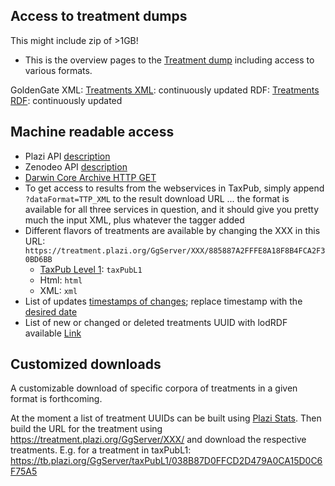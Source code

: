 ## Access to treatment dumps
This might include zip of >1GB!
* This is the overview pages to the [Treatment dump](https://tb.plazi.org/dumps/) including access to various formats. 

GoldenGate XML: [Treatments XML](https://github.com/plazi/treatments-xml): continuously updated
RDF: [Treatments RDF](https://github.com/plazi/treatments-rdf): continuously updated

## Machine readable access
* Plazi API [description](https://docs.google.com/document/d/1FsDTUuiSBXFRYsqo7E-w3p7KvGy6FKM7LsX8aTfDMKY/edit)
* Zenodeo API [description](https://docs.google.com/document/d/16MEp-n85bjT0uQeYFp8kCUo_ZMd6PeIGHlNtcHEG1_o/edit)
* [Darwin Core Archive HTTP GET](http://plazi.org/treatmentbank/treatment-data-access/)
* To get access to results from the webservices in TaxPub, simply append `?dataFormat=TTP_XML` to the result download URL ... the format is available for all three services in question, and it should give you pretty much the input XML, plus whatever the tagger added
* Different flavors of treatments are available by changing the XXX in this URL: `https://treatment.plazi.org/GgServer/XXX/885887A2FFFE8A18F8B4FCA2F30BD6BB`
   * [TaxPub Level 1](https://github.com/plazi/ggxml2taxpub-treatments/blob/main/taxpub%20levels.md): `taxPubL1`
   * Html: `html`
   * XML: `xml`
* List of updates [timestamps of changes](https://tb.plazi.org/GgServer/lodData/listFull?updatedSince=1646697601000); replace timestamp with the [desired date](https://www.epochconverter.com/) 
* List of new or changed or deleted treatments UUID with lodRDF available [Link](https://tb.plazi.org/GgServer/lodData/038B87D0FFCD2D479A0CA15D0C6F75A5)

## Customized downloads
A customizable download of specific corpora of treatments in a given format is forthcoming.

At the moment a list of treatment UUIDs can be built using [Plazi Stats](https://tb.plazi.org/GgServer/srsStats). Then build the URL for the treatment using https://treatment.plazi.org/GgServer/XXX/ and download the respective treatments. E.g. for a treatment in taxPubL1:  https://tb.plazi.org/GgServer/taxPubL1/038B87D0FFCD2D479A0CA15D0C6F75A5
